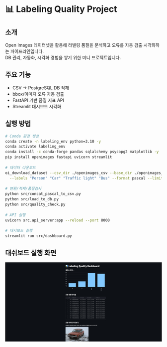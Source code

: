 # 📊 Labeling Quality Project

## 소개

Open Images 데이터셋을 활용해 라벨링 품질을 분석하고 오류를 자동 검출·시각화하는 파이프라인입니다.  
DB 관리, 자동화, 시각화 경험을 쌓기 위한 미니 프로젝트입니다.

## 주요 기능

- CSV → PostgreSQL DB 적재
- bbox/이미지 오류 자동 검출
- FastAPI 기반 품질 지표 API
- Streamlit 대시보드 시각화

## 실행 방법

```bash
# Conda 환경 생성
conda create -n labeling_env python=3.10 -y
conda activate labeling_env
conda install -c conda-forge pandas sqlalchemy psycopg2 matplotlib -y
pip install openimages fastapi uvicorn streamlit

# 데이터 다운로드
oi_download_dataset --csv_dir ./openimages_csv --base_dir ./openimages_data \
  --labels "Person" "Car" "Traffic light" "Bus" --format pascal --limit 200

# 변환/적재/품질검사
python src/concat_pascal_to_csv.py
python src/load_to_db.py
python src/quality_check.py

# API 실행
uvicorn src.api_server:app --reload --port 8000

# 대시보드 실행
streamlit run src/dashboard.py
```

## 대쉬보드 실행 화면

![Streamlit 대쉬보드 이미지](dashboard.png)
